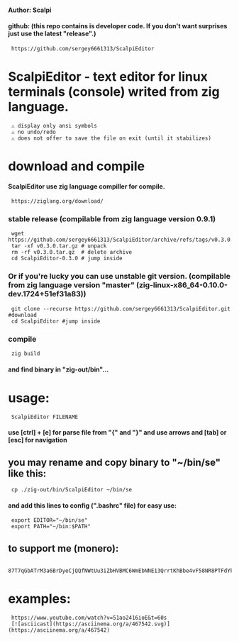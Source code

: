 #### Author: Scalpi
#### github: (this repo contains is developer code. If you don't want surprises just use the latest "release".)
     https://github.com/sergey6661313/ScalpiEditor

#    ScalpiEditor - text editor for linux terminals (console) writed from zig language.
     ⚠️ display only ansi symbols
     ⚠️ no undo/redo
     ⚠️ does not offer to save the file on exit (until it stabilizes)
  

#    download and compile
#### ScalpiEditor use zig language compiller for compile.
     https://ziglang.org/download/

###  stable release (compilable from zig language version 0.9.1)
     wget https://github.com/sergey6661313/ScalpiEditor/archive/refs/tags/v0.3.0.tar.gz
     tar -xf v0.3.0.tar.gz # unpack
     rm -rf v0.3.0.tar.gz  # delete archive
     cd ScalpiEditor-0.3.0 # jump inside
###  Or if you're lucky you can use unstable git version. (compilable from zig language version "master"  (zig-linux-x86_64-0.10.0-dev.1724+51ef31a83))
     git clone --recurse https://github.com/sergey6661313/ScalpiEditor.git #download
     cd ScalpiEditor #jump inside
###  compile    
     zig build
#### and find binary in "zig-out/bin"...


#    usage:
     ScalpiEditor FILENAME
#### use [ctrl] + [e] for parse file from "{" and "}" and use arrows and [tab] or [esc] for navigation
##   you may rename and copy binary to "~/bin/se" like this:
     cp ./zig-out/bin/ScalpiEditor ~/bin/se
#### and add this lines to config (".bashrc" file) for easy use:
     export EDITOR="~/bin/se"
     export PATH="~/bin:$PATH"

##   to support me (monero): 
     87T7qGbATrM3a6BrDyeCjQQfNWtUu3iZbHVBMC6WmEbNNE13QrrtKhBbe4vF58NR8PTFdYk2SozcHexX4Q69jbdQAsrsP7B

#    examples:
     https://www.youtube.com/watch?v=51ao2416ioE&t=60s
     [![asciicast](https://asciinema.org/a/467542.svg)](https://asciinema.org/a/467542)